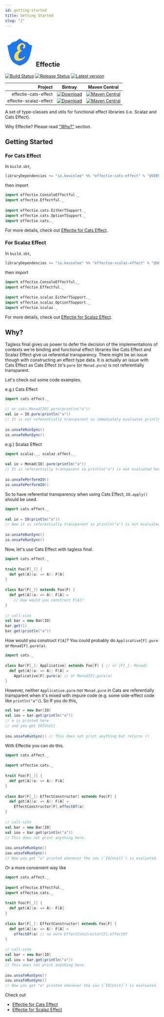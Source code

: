 ```yaml
---
id: getting-started
title: Getting Started
slug: "/"
---
```


## ![Effectie Logo](/img/effectie-logo-96x96.png) Effectie

[![Build Status](https://github.com/Kevin-Lee/effectie/workflows/Build-All/badge.svg)](https://github.com/Kevin-Lee/effectie/actions?workflow=Build-All)
[![Release Status](https://github.com/Kevin-Lee/effectie/workflows/Release/badge.svg)](https://github.com/Kevin-Lee/effectie/actions?workflow=Release)
[![Latest version](https://index.scala-lang.org/kevin-lee/effectie/latest.svg)](https://index.scala-lang.org/kevin-lee/effectie)


| Project | Bintray | Maven Central |
| ------: | ------- | ------------- |
| effectie-cats-effect | [![Download](https://api.bintray.com/packages/kevinlee/maven/effectie-cats-effect/images/download.svg)](https://bintray.com/kevinlee/maven/effectie-cats-effect/_latestVersion) | [![Maven Central](https://maven-badges.herokuapp.com/maven-central/io.kevinlee/effectie-cats-effect_2.13/badge.svg)](https://search.maven.org/artifact/io.kevinlee/effectie-cats-effect_2.13) |
| effectie-scalaz-effect | [![Download](https://api.bintray.com/packages/kevinlee/maven/effectie-scalaz-effect/images/download.svg)](https://bintray.com/kevinlee/maven/effectie-scalaz-effect/_latestVersion) | [![Maven Central](https://maven-badges.herokuapp.com/maven-central/io.kevinlee/effectie-scalaz-effect_2.13/badge.svg)](https://search.maven.org/artifact/io.kevinlee/effectie-scalaz-effect_2.13) |



A set of type-classes and utils for functional effect libraries (i.e. Scalaz and Cats Effect).

Why Effectie? Please read ["Why?"](#why) section.

## Getting Started
### For Cats Effect

In `build.sbt`,

```scala
libraryDependencies += "io.kevinlee" %% "effectie-cats-effect" % "@VERSION@"
```
then import

```scala
import effectie.ConsoleEffectful._
import effectie.Effectful._

import effectie.cats.EitherTSupport._
import effectie.cats.OptionTSupport._
import effectie.cats._
```

For more details, check out [Effectie for Cats Effect](cats-effect/cats-effect).


### For Scalaz Effect

In `build.sbt`,

```scala
libraryDependencies += "io.kevinlee" %% "effectie-scalaz-effect" % "@VERSION@"
```
then import

```scala
import effectie.ConsoleEffectful._
import effectie.Effectful._

import effectie.scalaz.EitherTSupport._
import effectie.scalaz.OptionTSupport._
import effectie.scalaz._
```

For more details, check out [Effectie for Scalaz Effect](scalaz-effect/scalaz-effect).


## Why?
Tagless final gives us power to defer the decision of the implementations of contexts we're binding and functional effect libraries like Cats Effect and Scalaz Effect give us referential transparency. There might be an issue though with constructing an effect type data. It is actually an issue with Cats Effect as Cats Effect `IO`'s `pure` (or `Monad.pure`) is not referentially transparent. 

Let's check out some code examples.

e.g.) Cats Effect
```scala mdoc:reset-object
import cats.effect._

// or cats.Monad[IO].pure(println("a"))
val io = IO.pure(println("a"))
// It is not referentially transparent so immediately evaluates println("a") 

io.unsafeRunSync()
io.unsafeRunSync()
```

e.g.) Scalaz Effect
```scala mdoc:reset-object
import scalaz._, scalaz.effect._

val io = Monad[IO].pure(println("a"))
// It is referentially transparent so println("a") is not evaluated here.

io.unsafePerformIO()
io.unsafePerformIO()
```

So to have referential transparency when using Cats Effect, `IO.apply()` should be used.
```scala mdoc:reset-object
import cats.effect._

val io = IO(println("a"))
// Now it is referentially transparent so println("a") is not evaluated here. 

io.unsafeRunSync()
io.unsafeRunSync()
```

Now, let's use Cats Effect with tagless final.
```scala
import cats.effect._

trait Foo[F[_]] {
  def get[A](a: => A): F[A]
}

class Bar[F[_]] extends Foo[F] {
  def get[A](a: => A): F[A] =
    // How would you construct F[A]?
}

// call-site
val bar = new Bar[IO]
bar.get(1)
bar.get(println("a"))
```
How would you construct `F[A]`? You could probably do `Applicative[F].pure` or `Monad[F].pure(a)`. 
```scala
import cats._

class Bar[F[_]: Applicative] extends Foo[F] { // or [F[_]: Monad]
  def get[A](a: => A): F[A] =
    Applicative[F].pure(a) // or Monad[F].pure(a)
}
```
However, neither `Applicative.pure` nor `Monad.pure` in Cats are referentially transparent when it's mixed with impure code (e.g. some side-effect code like `println("a")`).
So If you do this,
```scala
val bar = new Bar[IO]
val iou = bar.get(println("a"))
// a is printed here
// and you get IO[Unit]

iou.unsafeRunSync() // This does not print anything but returns ()
```

With Effectie you can do this.
```scala mdoc:reset-object
import cats.effect._

import effectie.cats._

trait Foo[F[_]] {
  def get[A](a: => A): F[A]
}

class Bar[F[_]: EffectConstructor] extends Foo[F] {
  def get[A](a: => A): F[A] =
    EffectConstructor[F].effectOf(a)
}

// call-site
val bar = new Bar[IO]
val iou = bar.get(println("a"))
// This does not print anything here.

iou.unsafeRunSync()
iou.unsafeRunSync()
// Now you get "a" printed whenever the iou (`IO[Unit]`) is evaluated.
```

Or a more convenient way like
```scala mdoc:reset-object
import cats.effect._

import effectie.Effectful._
import effectie.cats._

trait Foo[F[_]] {
  def get[A](a: => A): F[A]
}

class Bar[F[_]: EffectConstructor] extends Foo[F] {
  def get[A](a: => A): F[A] =
    effectOf(a) // no more EffectConstructor[F].effectOf
}

// call-site
val bar = new Bar[IO]
val iou = bar.get(println("a"))
// This does not print anything here.

iou.unsafeRunSync()
iou.unsafeRunSync()
// Now you get "a" printed whenever the iou (`IO[Unit]`) is evaluated.
```

Check out
* [Effectie for Cats Effect](cats-effect/cats-effect)
* [Effectie for Scalaz Effect](scalaz-effect/scalaz-effect)
